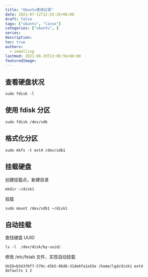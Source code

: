 ```yaml
---
title: "Ubuntu使用记录"
date: 2021-07-12T12:55:26+08:00
draft: false
tags: ["ubuntu", "linux"]
categories: ["ubuntu", ]
series:
description:
toc: true
authors:
  - zemelling
lastmod: 2021-08-29T13:09:56+08:00
featuredImage:
---
```


## 查看硬盘状况

```
sudo fdisk -l
```

## 使用 fdisk 分区

```
sudo fdisk /dev/sdb
```

## 格式化分区

```
sudo mkfs -t ext4 /dev/sdb1
```

## 挂载硬盘

创建挂载点，新建目录
```
mkdir ~/disk1
```

挂载
```
sudo mount /dev/sdb1 ~/disk1
```

## 自动挂载

查找硬盘 UUID
```
ls -l  /dev/disk/by-uuid/
```

修改 /etc/fstab 文件，实现自动挂载
```
UUID=b543f8f7-579c-45b5-96d6-31de6fa1a55e /home/lgd/disk1 ext4 defaults 1 2
```